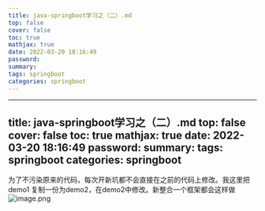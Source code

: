 ```yaml
---
title: java-springboot学习之（二）.md
top: false
cover: false
toc: true
mathjax: true
date: 2022-03-20 18:16:49
password:
summary:
tags: springboot
categories: springboot
---
```

---
title: java-springboot学习之（二）.md
top: false
cover: false
toc: true
mathjax: true
date: 2022-03-20 18:16:49
password:
summary:
tags: springboot
categories: springboot
---
为了不污染原来的代码，每次开新坑都不会直接在之前的代码上修改。我这里把demo1 复制一份为demo2，在demo2中修改。新整合一个框架都会这样做
![image.png](https://upload-images.jianshu.io/upload_images/13965490-0846e9d1961cf3ca.png?imageMogr2/auto-orient/strip%7CimageView2/2/w/1240)
